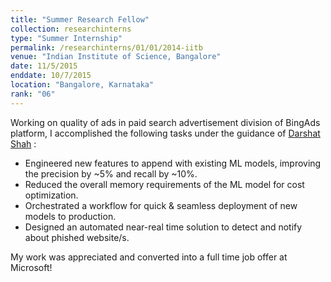 ```yaml
---
title: "Summer Research Fellow"
collection: researchinterns
type: "Summer Internship"
permalink: /researchinterns/01/01/2014-iitb
venue: "Indian Institute of Science, Bangalore"
date: 11/5/2015
enddate: 10/7/2015
location: "Bangalore, Karnataka"
rank: "06"
---
```


Working on quality of ads in paid search advertisement division of BingAds platform, I accomplished the following tasks under the guidance of [Darshat Shah](https://www.linkedin.com/in/darshat-shah-5b19311/) : 

* Engineered new features to append with existing ML models,  improving the precision by ~5% and recall by ~10%.
* Reduced the overall memory requirements of the ML model for cost optimization.
* Orchestrated a workflow for quick & seamless deployment of new models to production.
* Designed an automated near-real time solution to detect and notify about phished website/s.

My work was appreciated and converted into a full time job offer at Microsoft! 